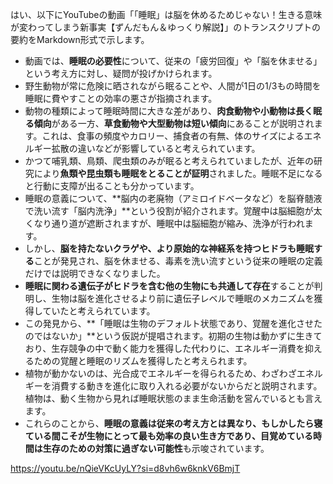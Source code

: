 はい、以下にYouTubeの動画「「睡眠」は脳を休めるためじゃない！生きる意味が変わってしまう新事実【ずんだもん＆ゆっくり解説】」のトランスクリプトの要約をMarkdown形式で示します。

- 動画では、**睡眠の必要性**について、従来の「疲労回復」や「脳を休ませる」という考え方に対し、疑問が投げかけられます。
- 野生動物が常に危険に晒されながら眠ることや、人間が1日の1/3もの時間を睡眠に費やすことの効率の悪さが指摘されます。
- 動物の種類によって睡眠時間に大きな差があり、**肉食動物や小動物は長く眠る傾向**がある一方、**草食動物や大型動物は短い傾向**にあることが説明されます。これは、食事の頻度やカロリー、捕食者の有無、体のサイズによるエネルギー拡散の違いなどが影響していると考えられています。
- かつて哺乳類、鳥類、爬虫類のみが眠ると考えられていましたが、近年の研究により**魚類や昆虫類も睡眠をとることが証明**されました。睡眠不足になると行動に支障が出ることも分かっています。
- 睡眠の意義について、**脳内の老廃物（アミロイドベータなど）を脳脊髄液で洗い流す「脳内洗浄」**という役割が紹介されます。覚醒中は脳細胞が太くなり通り道が遮断されますが、睡眠中は脳細胞が縮み、洗浄が行われます。
- しかし、**脳を持たないクラゲや、より原始的な神経系を持つヒドラも睡眠する**ことが発見され、脳を休ませる、毒素を洗い流すという従来の睡眠の定義だけでは説明できなくなりました。
- **睡眠に関わる遺伝子がヒドラを含む他の生物にも共通して存在**することが判明し、生物は脳を進化させるより前に遺伝子レベルで睡眠のメカニズムを獲得していたと考えられています。
- この発見から、**「睡眠は生物のデフォルト状態であり、覚醒を進化させたのではないか」**という仮説が提唱されます。初期の生物は動かずに生きており、生存競争の中で動く能力を獲得した代わりに、エネルギー消費を抑えるための覚醒と睡眠のリズムを獲得したと考えられます。
- 植物が動かないのは、光合成でエネルギーを得られるため、わざわざエネルギーを消費する動きを進化に取り入れる必要がないからだと説明されます。植物は、動く生物から見れば睡眠状態のまま生命活動を営んでいるとも言えます。
- これらのことから、**睡眠の意義は従来の考え方とは異なり、もしかしたら寝ている間こそが生物にとって最も効率の良い生き方であり、目覚めている時間は生存のための対策に過ぎない可能性**も示唆されています。

https://youtu.be/nQieVKcUyLY?si=d8vh6w6knkV6BmjT